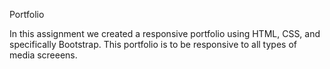 Portfolio

In this assignment we created a responsive portfolio using HTML, CSS, and specifically Bootstrap.  This portfolio is to be responsive to all types of media screeens.
